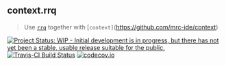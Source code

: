 ## context.rrq

> Use [`rrq`](https://github.com/mrc-ide/rrq) together with [`context]`(https://github.com/mrc-ide/context)

[![Project Status: WIP - Initial development is in progress, but there has not yet been a stable, usable release suitable for the public.](http://www.repostatus.org/badges/latest/wip.svg)](http://www.repostatus.org/#wip)
[![Travis-CI Build Status](https://travis-ci.org/mrc-ide/context.rrq.svg?branch=master)](https://travis-ci.org/mrc-ide/context.rrq)
[![codecov.io](https://codecov.io/github/mrc-ide/context.rrq/coverage.svg?branch=master)](https://codecov.io/github/mrc-ide/context.rrq?branch=master)
